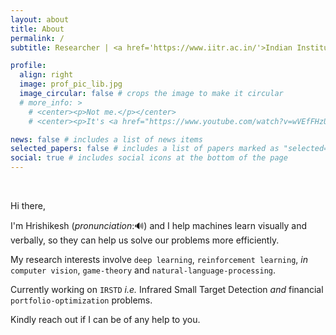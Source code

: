 ```yaml
---
layout: about
title: About
permalink: /
subtitle: Researcher | <a href='https://www.iitr.ac.in/'>Indian Institute of Technology - Roorkee</a>

profile:
  align: right
  image: prof_pic_lib.jpg
  image_circular: false # crops the image to make it circular
  # more_info: >
    # <center><p>Not me.</p></center>
    # <center><p>It's <a href="https://www.youtube.com/watch?v=wVEfFHzUby0">TARS</a>.</p></center>

news: false # includes a list of news items
selected_papers: false # includes a list of papers marked as "selected={true}"
social: true # includes social icons at the bottom of the page
---
```


<br>

Hi there,

I'm Hrishikesh <span onclick="document.getElementById('pronunciation').play()" style="cursor: pointer;"> (*pronunciation*:🔊) </span> and I help machines learn visually and verbally, so they can help us solve our problems more efficiently.

My research interests involve `deep learning`, `reinforcement learning`, *in* `computer vision`, `game-theory` and `natural-language-processing`.

Currently working on `IRSTD` *i.e.* Infrared Small Target Detection *and* financial `portfolio-optimization` problems. 

Kindly reach out if I can be of any help to you. 

<audio id="pronunciation">
  <source src="assets/audio/name.mp3" type="audio/mpeg">
  Your browser does not support the audio element.
</audio>

<br>


<!-- 

<head>
    <meta charset="UTF-8">
    <meta name="viewport" content="width=device-width, initial-scale=1.0">
    <title>Handwritten Text Example</title>
    <link href="https://fonts.googleapis.com/css2?family=The+Girl+Next+Door&display=swap" rel="stylesheet">
    <style>
        .handwriting {
            font-family: 'The Girl Next Door', cursive;
            font-size: 1.5em;
            line-height: 1.6;
            margin: 20px;
            white-space: pre-wrap; /* Preserves whitespace and line breaks */
            font-weight: 550; /* Adjust the font weight here */
        }
        .highlight {
            color: darkblue;
            font-weight: bold; /* Keeps highlighted text bold */
        }
    </style>
</head>

<body>
<div class="handwriting">

Hi there,

I'm working at the crossroads of helping machines learn visually and verbally, so they can help us solve our problems more efficiently.

My research interests involve <span class="highlight">deep learning</span>, <span class="highlight">reinforcement learning</span>, and <span class="highlight">computer vision</span> in GIS and finance.

Kindly reach out if I can be of any help to you.

</div>
</body>





 -->




<!-- <style>
    .quote {
        font-family: 'Lucida', monospace;
        font-size: 14px;
        line-height: 1.3;
        margin-bottom: 10px;
    }
</style> -->




<!-- 
<div class="paragraph">
    <p>Hi there👋🏻,</p>
    <p>I'm working at the crossroads of helping machines learn visually and verbally so they can help us solve our problems more efficiently.</p>
    <p>My research interests involves ``
    <p>Kindly reach out if I can be of any service to you.</p>
    <p>and yeah, here's a quote 👇🏻.</p>
</div> 
-->

<!-- <br> -->

<!-- ---

<div class="quote">
    <p><em>"The <b>Internet</b> is <b>self-destructing paper</b>. A place where anything written is soon destroyed by rapacious competition and the only preservation is to forever copy writing from sheet to sheet faster than they can burn.</em></p>
    <p><em>If it’s <b>worth writing</b>, it’s <b>worth keeping</b>. If it can be kept, it might be worth writing.</em></p>
    <p><em>If you store your writing on a third party site like Blogger, LiveJournal or even on your own site, but in the complex format used by blog/wiki software du jour you will lose it forever as soon as hypersonic wings of Internet labor flows direct people’s energies elsewhere.</em></p>
    <p><em>For most information published on the Internet, perhaps that is not a moment too soon, but how can the muse of originality soar when immolating transience brushes every feather?"</em></p>
    <p>--<a href="https://en.wikipedia.org/wiki/Julian_Assange"><strong><em>Julian Assange</em></strong></a> (“Self destructing paper”, 2006-12-05)</p>
</div>

---  -->
